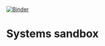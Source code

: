 [![Binder](https://mybinder.org/badge_logo.svg)](https://mybinder.org/v2/gh/ronan-mch/systems/master)

# Systems sandbox
